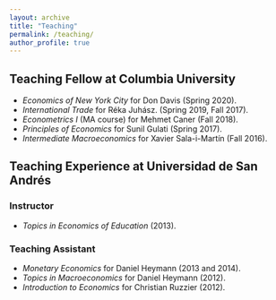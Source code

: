 ```yaml
---
layout: archive
title: "Teaching"
permalink: /teaching/
author_profile: true
---
```


## Teaching Fellow at Columbia University
- *Economics of New York City* for Don Davis (Spring 2020).
- *International Trade* for Réka Juhász. (Spring 2019, Fall 2017).
- *Econometrics I* (MA course) for Mehmet Caner (Fall 2018).
- *Principles of Economics* for Sunil Gulati (Spring 2017).
- *Intermediate Macroeconomics* for Xavier Sala-i-Martín (Fall 2016).

## Teaching Experience at  Universidad de San Andrés

### Instructor
- *Topics in Economics of Education* (2013).

### Teaching Assistant 
- *Monetary Economics* for Daniel Heymann (2013 and 2014).
- *Topics in Macroeconomics* for Daniel Heymann (2012).
- *Introduction to Economics* for Christian Ruzzier (2012).
